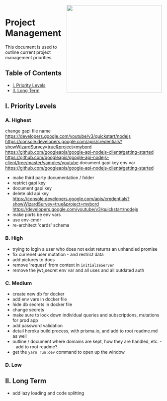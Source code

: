 <img align="right" width="306" height="282" src="https://github.com/jimmy-e/mybord-server/blob/master/etc/assets/projectManagement.jpg">

# Project Management

This document is used to outline current project management priorities.

## Table of Contents

* [I. Priority Levels](#i-priority-levels)   
* [II. Long Term](#ii-long-term)   

## I. Priority Levels

### A. Highest

change gapi file name
https://developers.google.com/youtube/v3/quickstart/nodejs
https://console.developers.google.com/apis/credentials?showWizardSurvey=true&project=mybord
https://github.com/googleapis/google-api-nodejs-client#getting-started
https://github.com/googleapis/google-api-nodejs-client/tree/master/samples/youtube
document gapi key env var
https://github.com/googleapis/google-api-nodejs-client#getting-started
* make third party documentation / folder
* restrict gapi key
* document gapi key
* delete old api key
https://console.developers.google.com/apis/credentials?showWizardSurvey=true&project=mybord
https://developers.google.com/youtube/v3/quickstart/nodejs
* make ports be env vars
* use env-cmdr
* re-architect 'cards' schema

### B. High

* trying to login a user who does not exist returns an unhandled promise
* fix currenet user mutation - and restrict data
* add pictures to docs
* remove 'request' from context in `initialzeServer`
* remove the jwt_secret env var and all uses and all outdated auth

### C. Medium

* create new db for docker
* add env vars in docker file
* hide db secrets in docker file
* change secrets
* make sure to lock down individual queries and subscriptions, mutations for prod app
* add password validation
* detail heroku build process, with prisma.io, and add to root readme.md as well
* outline / document where domains are kept, how they are handled, etc. -- add to root readme?
* get the `yarn run:dev` command to open up the window

### D. Low

## II. Long Term  

* add lazy loading and code splitting
